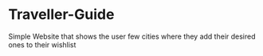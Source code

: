 # Traveller-Guide
Simple Website that shows the user few cities where they add their desired ones to their wishlist
